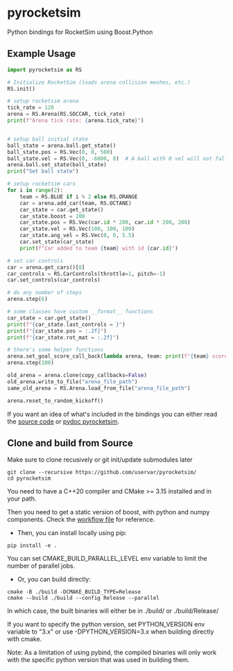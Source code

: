 # pyrocketsim
Python bindings for RocketSim using Boost.Python

## Example Usage

```py
import pyrocketsim as RS

# Initialize RocketSim (loads arena collision meshes, etc.)
RS.init()

# setup rocketsim arena
tick_rate = 120
arena = RS.Arena(RS.SOCCAR, tick_rate)
print(f"Arena tick rate: {arena.tick_rate}")


# setup ball initial state
ball_state = arena.ball.get_state()
ball_state.pos = RS.Vec(0, 0, 500)
ball_state.vel = RS.Vec(0, -6000, 0)  # A ball with 0 vel will not fall
arena.ball.set_state(ball_state)
print("Set ball state")

# setup rocketsim cars
for i in range(2):
    team = RS.BLUE if i % 2 else RS.ORANGE
    car = arena.add_car(team, RS.OCTANE)
    car_state = car.get_state()
    car_state.boost = 100
    car_state.pos = RS.Vec(car.id * 200, car.id * 200, 200)
    car_state.vel = RS.Vec(100, 100, 100)
    car_state.ang_vel = RS.Vec(0, 0, 5.5)
    car.set_state(car_state)
    print(f"Car added to team {team} with id {car.id}")

# set car controls
car = arena.get_cars()[0]
car_controls = RS.CarControls(throttle=1, pitch=-1)
car.set_controls(car_controls)

# do any number of steps
arena.step(6)

# some classes have custom __format__ functions
car_state = car.get_state()
print(f"{car_state.last_controls = }")
print(f"{car_state.pos = :.2f}")
print(f"{car_state.rot_mat = :.2f}")

# there's some helper functions
arena.set_goal_score_call_back(lambda arena, team: print(f"{team} scored!"))
arena.step(100)

old_arena = arena.clone(copy_callbacks=False)
old_arena.write_to_file("arena_file_path")
same_old_arena = RS.Arena.load_from_file("arena_file_path")

arena.reset_to_random_kickoff()
```

If you want an idea of what's included in the bindings you can either read the [source code](src/pyrocketsim.cpp) or [pydoc pyrocketsim](https://gist.github.com/uservar/95bdfef383f691181883ddb2615be443).


## Clone and build from Source

Make sure to clone recusively or git init/update submodules later
```
git clone --recursive https://github.com/uservar/pyrocketsim/
cd pyrocketsim
```

You need to have a C++20 compiler and CMake >= 3.15 installed and in your path.

Then you need to get a static version of boost, with python and numpy components. Check the [workflow file](.github/workflows/main.yml) for reference.

- Then, you can install locally using pip:
```
pip install -e .
```
You can set CMAKE_BUILD_PARALLEL_LEVEL env variable to limit the number of parallel jobs.

- Or, you can build directly:
```
cmake -B ./build -DCMAKE_BUILD_TYPE=Release
cmake --build ./build --config Release --parallel
```
In which case, the built binaries will either be in ./build/ or ./build/Release/

If you want to specify the python version, set PYTHON_VERSION env variable to "3.x" or use -DPYTHON_VERSION=3.x when building directly with cmake.

Note: As a limitation of using pybind, the compiled binaries will only work with the specific python version that was used in building them.